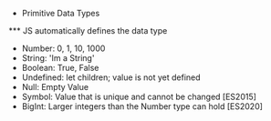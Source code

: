 - Primitive Data Types

\*\*\* JS automatically defines the data type

- Number: 0, 1, 10, 1000
- String: 'Im a String'
- Boolean: True, False
- Undefined: let children; value is not yet defined
- Null: Empty Value
- Symbol: Value that is unique and cannot be changed [ES2015]
- BigInt: Larger integers than the Number type can hold [ES2020]
